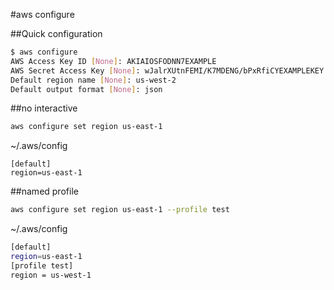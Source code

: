 #aws configure


##Quick configuration
```bash
$ aws configure
AWS Access Key ID [None]: AKIAIOSFODNN7EXAMPLE
AWS Secret Access Key [None]: wJalrXUtnFEMI/K7MDENG/bPxRfiCYEXAMPLEKEY
Default region name [None]: us-west-2
Default output format [None]: json
```

##no interactive
```bash
aws configure set region us-east-1
```
~/.aws/config
```
[default]
region=us-east-1
```
##named profile
```bash
aws configure set region us-east-1 --profile test
```

~/.aws/config
```bash
[default]
region=us-east-1
[profile test]
region = us-west-1
```



